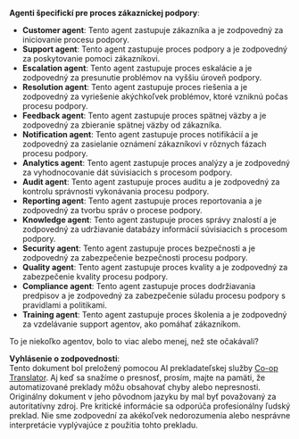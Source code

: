 <!--
CO_OP_TRANSLATOR_METADATA:
{
  "original_hash": "5be7b05ac3220c4fb91e9bd5a37a3794",
  "translation_date": "2025-07-12T11:40:24+00:00",
  "source_file": "08-multi-agent/solution/solution.md",
  "language_code": "sk"
}
-->
**Agenti špecifickí pre proces zákazníckej podpory**:

- **Customer agent**: Tento agent zastupuje zákazníka a je zodpovedný za iniciovanie procesu podpory.
- **Support agent**: Tento agent zastupuje proces podpory a je zodpovedný za poskytovanie pomoci zákazníkovi.
- **Escalation agent**: Tento agent zastupuje proces eskalácie a je zodpovedný za presunutie problémov na vyššiu úroveň podpory.
- **Resolution agent**: Tento agent zastupuje proces riešenia a je zodpovedný za vyriešenie akýchkoľvek problémov, ktoré vzniknú počas procesu podpory.
- **Feedback agent**: Tento agent zastupuje proces spätnej väzby a je zodpovedný za zbieranie spätnej väzby od zákazníka.
- **Notification agent**: Tento agent zastupuje proces notifikácií a je zodpovedný za zasielanie oznámení zákazníkovi v rôznych fázach procesu podpory.
- **Analytics agent**: Tento agent zastupuje proces analýzy a je zodpovedný za vyhodnocovanie dát súvisiacich s procesom podpory.
- **Audit agent**: Tento agent zastupuje proces auditu a je zodpovedný za kontrolu správnosti vykonávania procesu podpory.
- **Reporting agent**: Tento agent zastupuje proces reportovania a je zodpovedný za tvorbu správ o procese podpory.
- **Knowledge agent**: Tento agent zastupuje proces správy znalostí a je zodpovedný za udržiavanie databázy informácií súvisiacich s procesom podpory.
- **Security agent**: Tento agent zastupuje proces bezpečnosti a je zodpovedný za zabezpečenie bezpečnosti procesu podpory.
- **Quality agent**: Tento agent zastupuje proces kvality a je zodpovedný za zabezpečenie kvality procesu podpory.
- **Compliance agent**: Tento agent zastupuje proces dodržiavania predpisov a je zodpovedný za zabezpečenie súladu procesu podpory s pravidlami a politikami.
- **Training agent**: Tento agent zastupuje proces školenia a je zodpovedný za vzdelávanie support agentov, ako pomáhať zákazníkom.

To je niekoľko agentov, bolo to viac alebo menej, než ste očakávali?

**Vyhlásenie o zodpovednosti**:  
Tento dokument bol preložený pomocou AI prekladateľskej služby [Co-op Translator](https://github.com/Azure/co-op-translator). Aj keď sa snažíme o presnosť, prosím, majte na pamäti, že automatizované preklady môžu obsahovať chyby alebo nepresnosti. Originálny dokument v jeho pôvodnom jazyku by mal byť považovaný za autoritatívny zdroj. Pre kritické informácie sa odporúča profesionálny ľudský preklad. Nie sme zodpovední za akékoľvek nedorozumenia alebo nesprávne interpretácie vyplývajúce z použitia tohto prekladu.